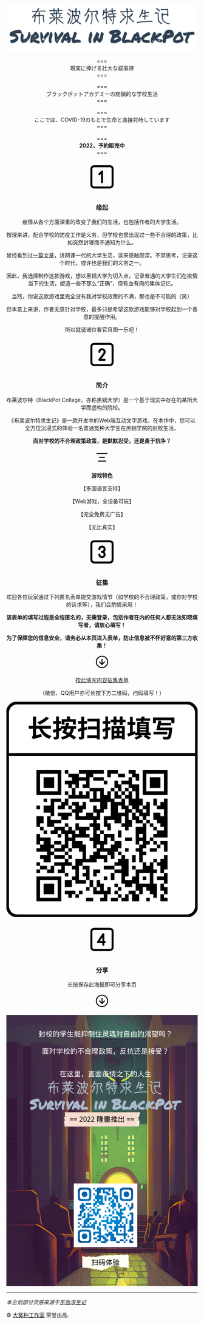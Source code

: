 <div style="text-align: center">

[![TITLE](./res/title.png)](/)

===<br>現実に捧げる壮大な叙事詩<br>===

===<br>ブラックポットアカデミーの閉鎖的な学校生活<br>===

===<br>ここでは、COVID-19のもとで生命と直接対峙しています<br>===

  ===<br><b>2022、予約販売中</b><br>===

<svg xmlns="http://www.w3.org/2000/svg" class="icon icon-tabler icon-tabler-square-1" width="84" height="84" viewBox="0 0 24 24" stroke-width="1.5" stroke="#000000" fill="none" stroke-linecap="round" stroke-linejoin="round">
  <path stroke="none" d="M0 0h24v24H0z" fill="none"/>
  <path d="M12 16v-8l-2 2" />
  <rect x="4" y="4" width="16" height="16" rx="2" />
</svg>
<h3>缘起</h3>

疫情从各个方面深重的改变了我们的生活，也包括作者的大学生活。

按理来讲，配合学校的防疫工作是义务，但学校也曾出现过一些不合理的政策，比如突然封寝而不通知为什么。

曾经看到过[一篇文章](https://mp.weixin.qq.com/s/OnGnWCNjzqmKAPW41Wxg2Q)，讲网课一代的大学生活，读来感触颇深。不禁思考，记录这个时代，或许也是我们的义务之一。

因此，我选择制作这款游戏，想以黑锅大学为切入点，记录普通的大学生们在疫情当下的生活，塑造一些不那么“正确”，但有血有肉的集体记忆。

当然，你说这款游戏里完全没有我对学校政策的不满，那也是不可能的（笑）

但本意上来讲，作者无意针对学校，最多只是希望这款游戏能够对学校起到一个善意的提醒作用。

所以就请诸位看官且图一乐吧！

<svg xmlns="http://www.w3.org/2000/svg" class="icon icon-tabler icon-tabler-square-2" width="84" height="84" viewBox="0 0 24 24" stroke-width="1.5" stroke="#000000" fill="none" stroke-linecap="round" stroke-linejoin="round">
  <path stroke="none" d="M0 0h24v24H0z" fill="none"/>
  <path d="M10 10a2 2 0 1 1 4 0c0 .591 -.417 1.318 -.816 1.858l-3.184 4.143l4 0" />
  <rect x="4" y="4" width="16" height="16" rx="2" />
</svg>
<h3>简介</h3>

布莱波尔特（BlackPot Collage，亦称黑锅大学）是一个基于现实中存在的某所大学而虚构的院校。

《布莱波尔特求生记》是一款开发中的Web端互动文字游戏，在本作中，您可以全方位沉浸式的体验一名普通冤种大学生在黑锅学院的封校生活。

**面对学校的不合理政策政策，是默默忍受，还是勇于抗争？**

<svg xmlns="http://www.w3.org/2000/svg" class="icon icon-tabler icon-tabler-align-center" width="40" height="40" viewBox="0 0 24 24" stroke-width="1.5" stroke="#000000" fill="none" stroke-linecap="round" stroke-linejoin="round">
  <path stroke="none" d="M0 0h24v24H0z" fill="none"/>
  <line x1="4" y1="6" x2="20" y2="6" />
  <line x1="8" y1="12" x2="16" y2="12" />
  <line x1="6" y1="18" x2="18" y2="18" />
</svg>

**游戏特色**

【多国语言支持】

【Web游戏，全设备可玩】

【完全免费无广告】

【无比真实】

<svg xmlns="http://www.w3.org/2000/svg" class="icon icon-tabler icon-tabler-square-3" width="84" height="84" viewBox="0 0 24 24" stroke-width="1.5" stroke="#000000" fill="none" stroke-linecap="round" stroke-linejoin="round">
  <path stroke="none" d="M0 0h24v24H0z" fill="none"/>
  <path d="M12 12a2 2 0 1 0 -2 -2" />
  <path d="M10 14a2 2 0 1 0 2 -2" />
  <rect x="4" y="4" width="16" height="16" rx="2" />
</svg>
<h3>征集</h3>

欢迎各位玩家通过下列匿名表单提交游戏情节（如学校的不合理政策，或你对学校的诉求等），我们会酌情采用！

**该表单的填写过程是全程匿名的，无需登录，包括作者在内的任何人都无法知晓填写者，请放心填写！**

**为了保障您的信息安全，请务必从本页进入表单，防止信息被不怀好意的第三方收集！**

<svg xmlns="http://www.w3.org/2000/svg" class="icon icon-tabler icon-tabler-arrow-down-circle" width="40" height="40" viewBox="0 0 24 24" stroke-width="1.5" stroke="#000000" fill="none" stroke-linecap="round" stroke-linejoin="round">
  <path stroke="none" d="M0 0h24v24H0z" fill="none"/>
  <circle cx="12" cy="12" r="9" />
  <line x1="8" y1="12" x2="12" y2="16" />
  <line x1="12" y1="8" x2="12" y2="16" />
  <line x1="16" y1="12" x2="12" y2="16" />
</svg>

[按此填写内容征集表单](https://forms.office.com/r/2RMHfa0Pxc)

（微信、QQ用户亦可长按下方二维码，扫码填写！）

![qr](./res/qr.png)

<svg xmlns="http://www.w3.org/2000/svg" class="icon icon-tabler icon-tabler-square-4" width="84" height="84" viewBox="0 0 24 24" stroke-width="1.5" stroke="#000000" fill="none" stroke-linecap="round" stroke-linejoin="round">
  <path stroke="none" d="M0 0h24v24H0z" fill="none"/>
  <path d="M13 16v-8l-4 6h5" />
  <rect x="4" y="4" width="16" height="16" rx="2" />
</svg>
<h3>分享</h3>

长按保存此海报即可分享本页

<svg xmlns="http://www.w3.org/2000/svg" class="icon icon-tabler icon-tabler-arrow-down-circle" width="40" height="40" viewBox="0 0 24 24" stroke-width="1.5" stroke="#000000" fill="none" stroke-linecap="round" stroke-linejoin="round">
  <path stroke="none" d="M0 0h24v24H0z" fill="none"/>
  <circle cx="12" cy="12" r="9" />
  <line x1="8" y1="12" x2="12" y2="16" />
  <line x1="12" y1="8" x2="12" y2="16" />
  <line x1="16" y1="12" x2="12" y2="16" />
</svg>

![poster](./res/poster.png)

</div>

---

*本企划部分灵感来源于[东急求生记](https://mp.weixin.qq.com/s/ob71vLWxrVoD8dMb_Rrudw)*

&copy; [大冤种工作室](mailto:i@meo.ac.cn) 荣誉出品.

